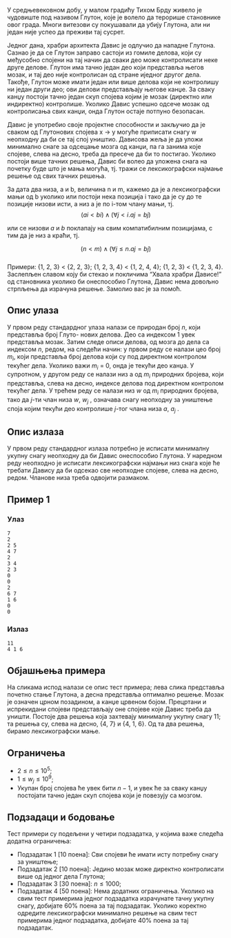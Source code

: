 ﻿
У средњевековном добу, у малом градићу Тихом Брду живело jе чудовиште под називом Глутон, коjе jе волело да терорише становнике овог града. Многи витезови су покушавали да убиjу Глутона, али ни jедан ниjе успео да преживи таj сусрет.

Jедног дана, храбри архитекта Давис jе одлучио да нападне Глутона. Сазнао jе да се Глутон заправо састоjи из гомиле делова, коjи су међусобно споjени на таj начин да сваки део може контролисати неке друге делове. Глутон има тачно jедан део коjи представља његов мозак, и таj део ниjе контролисан од стране иjедног другог дела. Такође, Глутон може имати jедан или више делова коjи не контролишу ни jедан други део; ови делови представљаjу његове канџе. За сваку канџу постоjи тачно jедан скуп споjева коjим jе мозак (директно или индиректно) контролише. Уколико Давис успешно одсече мозак од контролисања свих канџи, онда Глутон остаjе потпуно безопасан.

Давис jе употребио своjе проjектне способности и закључио да jе сваком од Глутонових споjева x → y могуће приписати снагу w неопходну да би се таj споj уништио. Дависова жеља jе да уложи минимално снаге за одсецање мозга од канџи, па га занима коjе споjеве, слева на десно, треба да пресече да би то постигао. Уколико постоjи више тачних решења, Давис би волео да уложена снага на почетку буде што jе мања могућа, тj. тражи се лексикографски наjмање решење од свих тачних решења.

За дата два низа, a и b, величина n и m, кажемо да jе a лексикографски мањи од b уколико или постоjи нека позициjа i тако да jе су до те позициjе низови исти, а низ a jе по i-том члану мањи, тj.
$$(ai < bi) ∧ (∀j < i. aj = bj )$$

или се низови $a$ и $b$ поклапаjу на свим компатибилним позициjама, с тим да jе низ a краћи, тj.

$$(n < m) ∧ (∀j ≤ n. aj = bj )$$	
Примери: {1, 2, 3} < {2, 2, 3}; {1, 2, 3, 4} < {1, 2, 4, 4}; {1, 2, 3} < {1, 2, 3, 4}.
Заслепљен славом коjу би стекао и покличима “Хвала храбри Дависе!” од становника уколико би онеспособио Глутона, Давис нема довољно стрпљења да израчуна решење. Замолио вас jе за помоћ.


## Опис улаза
У првом реду стандардног улаза налази се природан броj $n$, коjи представља броj Глуто-
нових делова. Део са индексом 1 увек представља мозак. Затим следе описи делова, од мозга до дела са индексом $n$, редом, на следећи начин: у првом реду се налази цео броj $m_i$, коjи представља броj делова коjи су под директном контролом текућег дела. Уколико важи $m_i$ = 0, онда jе текући део канџа. У супротном, у другом реду се налази низ a од $m_i$ природних броjева, коjи представља, слева на десно, индексе делова под директном контролом текућег дела. У трећем реду се налази низ $w$ од $m_i$ природних броjева, тако да $j$-ти члан низа $w$, $w_j$ , oзначава снагу неопходну за уништење споjа коjим текући део контролише $j$-тог члана низа $a$, $a_j$ .

## Опис излаза
У првом реду стандардног излаза потребно jе исписати минималну укупну снагу неопходну
да би Давис онеспособио Глутона. У наредном реду неопходно jе исписати лексикографски наjмањи низ снага коjе ће требати Давису да би одсекао све неопходне споjеве, слева на десно, редом. Чланове низа треба одвоjити размаком.

## Пример 1
### Улаз
```
7
2
2 5
4 7
2
3 4
2 3
0
0
2
6 7
1 6
0
0
```

### Излаз
```
11
4 1 6
```

## Објашњења примера
На сликама испод налази се опис тест примера; лева слика представља почетно стање Глутона, а десна представља оптимално решење. Мозак jе означен црном позадином, а канџе црвеном боjом. Прецртани и испрекидани споjеви представљаjу оне споjеве коjе Давис треба да уништи. Постоjе два решења коjа захтеваjу минималну укупну снагу 11; та решења су, слева на десно, {4, 7} и {4, 1, 6}. Од та два решења, бирамо лексикографски мање.

## Ограничења

* $2 ≤ n ≤ 10^5$;
* $1 ≤ w_j ≤ 10^9$;
* Укупан броj споjева ће увек бити $n − 1$, и увек ће за сваку канџу постоjати тачно jедан скуп споjева коjи jе повезуjу са мозгом.

## Подзадаци и бодовање
Тест примери су подељени у четири подзадатка, у коjима важе следећа
додатна ограничења:
* Подзадатак 1 [10 поена]: Сви споjеви ће имати исту потребну снагу за уништење;
* Подзадатак 2 [10 поена]: Jедино мозак може директно контролисати више од jедног дела Глутона;
* Подзадатак 3 [30 поена]: $n ≤ 1000$;
* Подзадатак 4 [50 поена]: Нема додатних ограничења.
Уколико на свим тест примерима jедног подзадатка израчунате тачну укупну снагу, добиjате 60% поена за таj подзадатак. Уколико коректно одредите лексикографски минимално решење на свим тест примерима jедног подзадатка, добиjате 40% поена за таj подзадатак.

